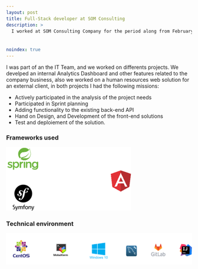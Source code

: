 ```yaml
---
layout: post
title: Full-Stack developer at SOM Consulting
description: >
  I worked at SOM Consulting Company for the period along from February 01, 2017 until February 28, 2019
   

noindex: true
---
```



I was part of an the IT Team, and we worked on differents projects. We develped an internal Analytics Dashboard and other features related to the company business, also we worked on a human resources web solution for an external client, in both projects I had the following missions:

*   Actively participated in the analysis of the project needs
*   Participated in Sprint planning
*   Adding functionality to the existing back-end API
*   Hand on Design, and Development of the front-end solutions
*   Test and deploiement of the solution.


### Frameworks used

  ![](/assets/img/frameworksom.png)

### Technical environment

  ![](/assets/img/somtechno.png)
